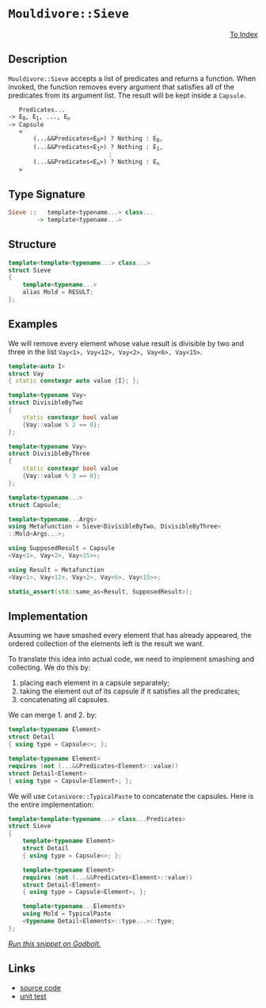 <!-- Copyright 2024 Feng Mofan
SPDX-License-Identifier: Apache-2.0 -->

# `Mouldivore::Sieve`

<p style='text-align: right;'><a href="../../../index.md#list-modifications-1">To Index</a></p>

## Description

`Mouldivore::Sieve` accepts a list of predicates and returns a function.
When invoked, the function removes every argument that satisfies all of the predicates from its argument list. The result will be kept inside a `Capsule`.

<pre><code>   Predicates...
-> E<sub>0</sub>, E<sub>1</sub>, ..., E<sub>n</sub>
-> Capsule
   <
       (...&&Predicates&lt;E<sub>0</sub>&gt;) ? Nothing : E<sub>0</sub>,
       (...&&Predicates&lt;E<sub>1</sub>&gt;) ? Nothing : E<sub>1</sub>,
                            &vellip;
       (...&&Predicates&lt;E<sub>n</sub>&gt;) ? Nothing : E<sub>n</sub>
   ></code></pre>

## Type Signature

```Haskell
Sieve ::   template<typename...> class...
        -> template<typename...>
```

## Structure

```C++
template<template<typename...> class...>
struct Sieve
{
    template<typename...>
    alias Mold = RESULT;
};
```

## Examples

We will remove every element whose value result is divisible by two and three in the list `Vay<1>, Vay<12>, Vay<2>, Vay<6>, Vay<15>`.

```C++
template<auto I>
struct Vay
{ static constexpr auto value {I}; };

template<typename Vay>
struct DivisibleByTwo
{
    static constexpr bool value
    {Vay::value % 2 == 0};
};

template<typename Vay>
struct DivisibleByThree
{
    static constexpr bool value
    {Vay::value % 3 == 0};
};

template<typename...>
struct Capsule;

template<typename...Args>
using Metafunction = Sieve<DivisibleByTwo, DivisibleByThree>
::Mold<Args...>;

using SupposedResult = Capsule
<Vay<1>, Vay<2>, Vay<15>>;

using Result = Metafunction
<Vay<1>, Vay<12>, Vay<2>, Vay<6>, Vay<15>>;

static_assert(std::same_as<Result, SupposedResult>);
```

## Implementation

Assuming we have smashed every element that has already appeared, the ordered collection of the elements left is the result we want.

To translate this idea into actual code, we need to implement smashing and collecting.
We do this by:

1. placing each element in a capsule separately;
2. taking the element out of its capsule if it satisfies all the predicates;
3. concatenating all capsules.

We can merge 1. and 2. by:

```C++
template<typename Element>
struct Detail 
{ using type = Capsule<>; };

template<typename Element>
requires (not (...&&Predicates<Element>::value))
struct Detail<Element>
{ using type = Capsule<Element>; };
```

We will use `Cotanivore::TypicalPaste` to concatenate the capsules. Here is the entire implementation:

```C++
template<template<typename...> class...Predicates>
struct Sieve
{
    template<typename Element>
    struct Detail 
    { using type = Capsule<>; };

    template<typename Element>
    requires (not (...&&Predicates<Element>::value))
    struct Detail<Element>
    { using type = Capsule<Element>; };

    template<typename...Elements>
    using Mold = TypicalPaste
    <typename Detail<Elements>::type...>::type;
};
```

[*Run this snippet on Godbolt.*](https://godbolt.org/#z:OYLghAFBqd5QCxAYwPYBMCmBRdBLAF1QCcAaPECAMzwBtMA7AQwFtMQByARg9KtQYEAysib0QXACx8BBAKoBnTAAUAHpwAMvAFYTStJg1DIApACYAQuYukl9ZATwDKjdAGFUtAK4sGIAKwAzKSuADJ4DJgAcj4ARpjEIACcSaQADqgKhE4MHt6%2BAcEZWY4C4ZExLPGJKbaY9qUMQgRMxAR5Pn5BdQ05za0E5dFxCcmpCi1tHQXdEwNDldVjAJS2qF7EyOwc5oERyN5YANQmgW5ejrSEAJ6n2CYaAIK7%2B4eYJ2fIE%2BhYVHcPzzMewYBy8x1ObgI1zSmAA%2BgRiExCAp/k8AQB6ABU2MxRw8LQYeAAbiR2CAACrQvCiWjKJgTd44zHogEETAsNIGNkQqEw5hsAB0QtRjwmxC8DiOlLS1LEdIZJwA7FZFQARU5WNFPdHoo4WenvNwGkAA1nszlMblnXmMVjvOnIADWmHcsiRkWIIrFEoIUqpNPlVrcDudrsE7oSIpMyoBRzjRy8WSMRxtH1VRxDLo84YikcCmueao1pu1uoASphkBsskTDcaS482RyuZhTWdY/Gmxagzb%2BZghQK7kcDvSFHi3bniI9SB2412WzzobbBcLAthhwYFGPsy1JzZZyml32B9h6GxBKLSCcnvHD3y7Sez4wCBYFDOb52jw%2BhQB5AgIBIUTRNcAW9SVpVlWl6SDHcIynCFT3ZZ9RQHO4r1gvcEKfQRX1Qtcrz/ADiAUPD7jRGMPzjRMImAO93lOdMIIDaDW0oj43APW8MI9Z4zkQ88CBQoUr3459cNXbB30eW9b0IwDULYu4QBAG1i3I9V8wbLEcTxJg0gULx6COJkWSeedLVba0vxXQcQKeMDfSNfTDMsgsMSZI4hDwTBa2MnFTMbc0F2tIKLMXe8bKHEctwHZRiBdWU2RROzRQRH1PO82tTQo6TO1CntrPeUTBBFW8HKOVVMF3Whr1yuNowsBMk1o1MGN05z6Ahf58yVDS3LY8yCoiorsIIUr43igBHLw8HiscIAYVBfQgVCzAANnMNa4oS0QkqwpCSrXZSiTELxMGWZYD3Kyrqv2gTxvq5Umpoui03agzOr40busa6M%2BobW9BssyFCsfA6CGSsi6ue5MAFlPHQN6mLlFiD3C5d3hupFaDu59IeUm1SIJpc1MLf6tUebSmWpkz3J08lMAmMdae1Gm2exALTSBV4wXos4LjoG4ozM/LgaYC5UCOABJL00sleHFqIBhbnIxq5kcZBhwEBlVDSYgjnFogjhO7x6OVGWix6v7Sbp7EKuJPAsliegLGuckAHdJZZwLmzCqzhqOAA1MRZfFSVVQdp2Xbdz3soLMqWg1rWGB1vWjliVBPGN07WOhhrg9oY6c5OMx/COMw0zajRrc09SbdZnSI6JR28GdzBXfJBB4sZfyzV9oaMaDkOUuuyPW%2Bjzvu7jq7E%2BpZPU/1jOs5Ns60eVAui9Nkuy8CSvAnTavLbco%2BtI8pyPp7jm%2B%2B7YHe2/WyofK8%2BXPrymPOwVRWE5S/mWv4KQeGgOR4xBgCQwBNROGVUmBUC8CCRob0vI%2BWBk3FubcO6eyvCgqO7c3Zd0wJZKGyl4a0HQBCYBoDSKvwgbRIQXg0jFBdBWD6vo2rP06sBNwCsloCFuGcLgaEjhcKVrwtwZgBFCJ4RCLg/hur3Frs8J41CjhMMMiw/egioEwLgTkNsnCBDcOVlI8R%2BjhFSLEfhQRJjJFnHMZJSxitrFuA2hYiRhi%2BEyJAp4/qqVLTUlhKOBIBAIDfGUgoO0/jkpuBUbQAgV5aH0MyIwxmqi7iXXzBwVYhcOD%2BF4H4DgWhSCoE4BxSw1gjgKHWJseiQIeCkAIJoDJqxHQgDWhoAUZhFT%2BEVIqaRGhAhrS4FwMwSQ1r6E4JIXgLAJAaA0KQPJBSikcF4AoEAsz6n5IyaQOAsAYCIBAOsAgaQLjkEoGgDkdAEhRDtJwVQAAONaABaNakgjjAGQJrKQ7TeAJSIMQPA6A9D8EECIMQ7ApAyEEIoFQ6gNmkF0FwUg7tERpE4DwTJnAclzIaYUzgP4LhHN9KgKgRw7mPOea895RxPkVwgB4c59B9a7C4MsXg6ytCrAgEgM5MoGUnIgNyi5iRgBSDMHwOgbJiKUFiNi2IERWjXFRbwWVzBiDXB/LEbQlZ1m1LOQJH8DBaAKthVgWIXhgBGloLQFZ3BeBYBYIYYA4hjWzS1cSRm2LMCqErBcbYtSIhsiyQUq4sRESqo8FgbFCI8BTJtaQWsxAM5KEqvaowVwjANNWFQAwoDA7eXdj%2BPkiqIXCBpGC6QQL5BKDUNi%2BF%2BgHUoGsNYfQrcVmQFWKgNIjRrUPO%2BAxUwpTLBmAWfGv5WBW0QFWHYV1zgICuGmH4BFYRcyLFGAi4o2QBDzr0OuxoCwRiJARVOhwfRJjtE8J0PQR7Gj9DaHuqoq7bCnq3Ye09d6ljMrWBsLYEh0XZNydixZJL7lPJeW8j5kh2lHAgLgQgJAS6BGZayjNqwAJMCwIkCdpBmmSECAKJIgRFSSA0JIMwkhWkaH8GtVIWSJmkCmQhgUAy1q3KSLcrga1/CSGkfh0Z8zeCLOWasupGatm7M5fs/FxyKD8tQPSy51yOCtBYESRUDymAbgdVSpIAouACgKT8kg/zAWyBBeIcFFaoXVthboUVSK9KKt/ZivjOKOB4sORcI4RKDbEGU6p9TI5kxcG07pjQUG6U8oSPBswLLhMbI5Vy2TEWyDSYFQykASmVMPIC8KpIXBZk0BiYBKVMq5WqqLcq%2BV6rNUOCLbq58%2BrDXYpNWai1Vqi12odU6gp%2BB4rHtrNa/TXqqxsiLf6%2Bo2Lg2huuOG7YBSo0xtqfGxNmBk2dZoiJrNTAc15oLYwItFbTNluLZZmFBSbN1vTf2qwlhm2xHHe2ztORu29v3ld6wQ7%2BMjv%2Be6ttPRp1%2BFnQwV0%2BQF0hCB2%2Bh9O6cjPvSJkDdDAIcHr%2B8egQN6z0g8vfUf7aPEeXqfeegoL75jLv3T%2Bz9VSydZKcwBzg3nfNqY04F4LemoMwd%2BfBxDsX2UocwGh0YmGaOTJAIEbTxHOlJG6YEEjZGuNYthQJ2wQm2WbO2Xsg5BK%2BWpfk2wTgSnyUsAUESTWRIgsChbBMb5%2BBflGYRQd0tEhy2yBOzW4XiLkUObGX%2BuXCzcWScJcSvXLyDdG%2BNqb83y1wuCvg4EGLyv4soES4KzXie0tG/obCE3SRYTh/8T555YrCuSogNK2FFWyuxrL2qjVWrauyb1Qao13XMCmvNWINrsaOuptm7al1fX3Wws9d6kbsaxuBt4JN%2BVM3I1/IW7wJbiTVupvW3Fvg2aFC5swPmwtsa7egod8dqtp2dCu4MJdxtN3g33cKY97WnB0QhLe4O4dCRR0/cw1enILggcw6XRUUna64dGgYcocygSd70kcP9Ud8cMdD0scUcmhX0wD31H0BgYc5hb0kDV1J1Klv0P0qd/15dadA8jhg9jcw8LIJhWcrc4MmVY9kNSBUN0NKBf1aMplhkBRAhAh/B/BiM8s%2BkCNmNvd%2BNOBBM1l6DmkRcBRFRSMzAzBblJARlAhblblFRiNPdAgCCfclkudGlPczBNDhDtC49Vh40shnBJAgA%3D)

## Links

- [source code](../../../../conceptrodon/descend/mouldivore/sieve.hpp)
- [unit test](../../../../tests/unit/metafunctions/mouldivore/sieve.test.hpp)
